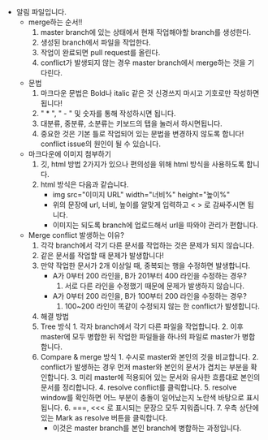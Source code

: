 - 알림 파일입니다.
  - merge하는 순서!!
    1. master branch에 있는 상태에서 현재 작업해야할 branch를 생성한다.
    2. 생성된 branch에서 파일을 작업한다.
    3. 작업이 완료되면 pull request를 올린다.
    4. conflict가 발생되지 않는 경우 master branch에서 merge하는 것을 기다린다.
  - 문법
    1. 마크다운 문법은 Bold나 italic 같은 것 신경쓰지 마시고 기호로만 작성하면 됩니다!
    2. " * ", " - " 및 숫자를 통해 작성하시면 됩니다.
    3. 대분류, 중분류, 소분류는 키보드의 탭을 눌러서 하시면됩니다.
    4. 중요한 것은 기본 틀로 작업되어 있는 문법을 변경하지 않도록 합니다! conflict issue의 원인이 될 수 있습니다.
  - 마크다운에 이미지 첨부하기
    1. 깃, html 방법 2가지가 있으나 편의성을 위해 html 방식을 사용하도록 합니다.
    2. html 방식은 다음과 같습니다.
        - img src="이미지 URL" width="너비%" height="높이%"
        - 위의 문장에 url, 너비, 높이를 알맞게 입력하고 < > 로 감싸주시면 됩니다.
        - 이미지는 되도록 branch에 업로드해서 url을 따와야 관리가 편합니다.
  - Merge conflict 발생하는 이유?
    1. 각각 branch에서 각기 다른 문서를 작업하는 것은 문제가 되지 않습니다.
    2. 같은 문서를 작업할 때 문제가 발생합니다!
    3. 만약 작업한 문서가 2개 이상일 때, 중복되는 행을 수정하면 발생합니다.
        - A가 0부터 200 라인을, B가 201부터 400 라인을 수정하는 경우?
            1. 서로 다른 라인을 수정했기 때문에 문제가 발생하지 않습니다.
        - A가 0부터 200 라인을, B가 100부터 200 라인을 수정하는 경우?
            1. 100~200 라인이 똑같이 수정되지 않는 한 conflict가 발생합니다.
    4. 해결 방법
      1. Tree 방식
        1. 각자 branch에서 각기 다른 파일을 작업합니다.
        2. 이후 master에 모두 병합한 뒤 작업한 파일들을 하나의 파일로 master가 병합합니다.
      2. Compare & merge 방식
        1. 수시로 master와 본인의 것을 비교합니다.
        2. conflict가 발생하는 경우 먼저 master와 본인의 문서가 겹치는 부분을 확인합니다.
        3. 미리 master에 적용되어 있는 문서와 유사한 흐름대로 본인의 문서를 정리합니다.
        4. resolve conflict를 클릭합니다.
        5. resolve window를 확인하면 어느 부분이 충돌이 일어났는지 노란색 바탕으로 표시됩니다.
        6. ===, <<< 로 표시되는 문장으 모두 지워줍니다.
        7. 우측 상단에 있는 Mark as resolve 버튼을 클릭합니다.
          - 이것은 master branch를 본인 branch에 병합하는 과정입니다.
